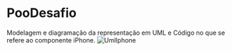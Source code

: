 # PooDesafio
Modelagem e diagramação da representação em UML e Código no que se refere ao componente iPhone.
![UmlIphone](https://github.com/enzoalmeida21/PooDesafio/assets/77026794/72e96ed4-792e-4e35-916c-6ab7579af744)
